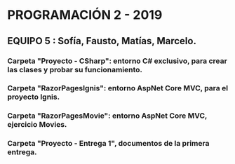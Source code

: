 ﻿# PROGRAMACIÓN 2 - 2019

## EQUIPO 5 : Sofía, Fausto, Matías, Marcelo.

### Carpeta "Proyecto - CSharp": entorno C# exclusivo, para crear las clases y probar su funcionamiento.

### Carpeta "RazorPagesIgnis": entorno AspNet Core MVC, para el proyecto Ignis.

### Carpeta "RazorPagesMovie": entorno AspNet Core MVC, ejercicio Movies. 

### Carpeta "Proyecto - Entrega 1", documentos de la primera entrega.
